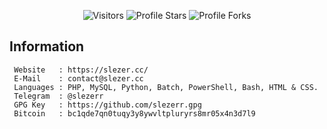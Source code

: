 <p align="center"><img src="https://gpvc.arturio.dev/slezerr" alt="Visitors"></a>
<img src="https://img.shields.io/badge/dynamic/json?&label=Total%20Stars&color=bb2527&style=flat&style=for-the-badge&query=%24.stars&url=https://api.github-star-counter.workers.dev/user/slezerr" alt="Profile Stars"></a>
<img src="https://img.shields.io/badge/dynamic/json?&label=Total%20Forks&color=bb2527&style=flat&style=for-the-badge&query=%24.forks&url=https://api.github-star-counter.workers.dev/user/slezerr" alt="Profile Forks">
</a>
</p>

## Information
```
 Website   : https://slezer.cc/
 E-Mail    : contact@slezer.cc
 Languages : PHP, MySQL, Python, Batch, PowerShell, Bash, HTML & CSS.
 Telegram  : @slezerr
 GPG Key   : https://github.com/slezerr.gpg
 Bitcoin   : bc1qde7qn0tuqy3y8ywvltpluryrs8mr05x4n3d7l9
```
</p>
